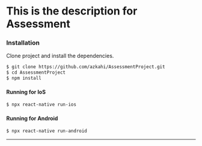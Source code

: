 # This is the description for Assessment

### Installation

Clone project and install the dependencies.

```sh
$ git clone https://github.com/azkahi/AssessmentProject.git
$ cd AssessmentProject
$ npm install
```

#### Running for IoS

```sh
$ npx react-native run-ios
```

#### Running for Android

```sh
$ npx react-native run-android
```

---
